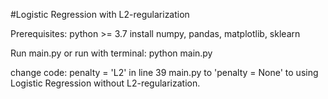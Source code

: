 #Logistic Regression with L2-regularization

Prerequisites:
python >= 3.7
install numpy, pandas, matplotlib, sklearn


Run main.py or run with terminal: python main.py

change code: penalty = 'L2' in line 39 main.py to 'penalty = None' to using Logistic Regression without L2-regularization.
